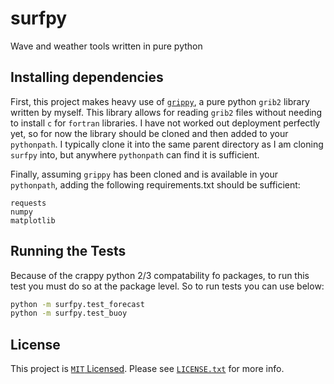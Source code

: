 # surfpy

Wave and weather tools written in pure python

## Installing dependencies

First, this project makes heavy use of [`grippy`](https://github.com/mpiannucci/grippy), a pure python `grib2` library written by myself. This library allows for reading `grib2` files without needing to install `c` for `fortran` libraries. I have not worked out deployment perfectly yet, so for now the library should be cloned and then added to your `pythonpath`. I typically clone it into the same parent directory as I am cloning `surfpy` into, but anywhere `pythonpath` can find it is sufficient.

Finally, assuming `grippy` has been cloned and is available in your `pythonpath`, adding the following requirements.txt should be sufficient:
```
requests
numpy
matplotlib
```

## Running the Tests

Because of the crappy python 2/3 compatability fo packages, to run this test you must do so at the package level. So to run tests you can use below:

```bash
python -m surfpy.test_forecast
python -m surfpy.test_buoy
```

## License

This project is [`MIT` Licensed](https://choosealicense.com/licenses/mit/#). Please see [`LICENSE.txt`](LICENSE.txt) for more info. 
